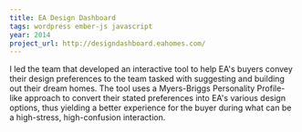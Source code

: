 ```yaml
---
title: EA Design Dashboard
tags: wordpress ember-js javascript
year: 2014
project_url: http://designdashboard.eahomes.com/
---
```


I led the team that developed an interactive tool to help EA's buyers convey
their design preferences to the team tasked with suggesting and building out
their dream homes. The tool uses a Myers-Briggs Personality Profile-like
approach to convert their stated preferences into EA's various design options,
thus yielding a better experience for the buyer during what can be a
high-stress, high-confusion interaction.
